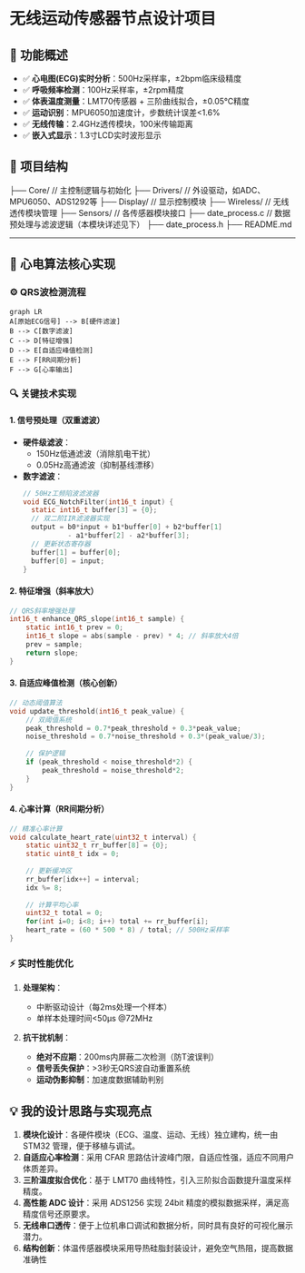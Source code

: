 # 无线运动传感器节点设计项目

## 🎯 功能概述


- ✅ **心电图(ECG)实时分析**：500Hz采样率，±2bpm临床级精度
- ✅ **呼吸频率检测**：100Hz采样率，±2rpm精度
- ✅ **体表温度测量**：LMT70传感器 + 三阶曲线拟合，±0.05℃精度
- ✅ **运动识别**：MPU6050加速度计，步数统计误差<1.6%
- ✅ **无线传输**：2.4GHz透传模块，100米传输距离
- ✅ **嵌入式显示**：1.3寸LCD实时波形显示


## 📂 项目结构

├── Core/                   // 主控制逻辑与初始化
├── Drivers/                // 外设驱动，如ADC、MPU6050、ADS1292等
├── Display/                // 显示控制模块
├── Wireless/               // 无线透传模块管理
├── Sensors/                // 各传感器模块接口
├── date\_process.c          // 数据预处理与滤波逻辑（本模块详述见下）
├── date\_process.h
├── README.md

---

## 🧠 心电算法核心实现

### ⚙️ QRS波检测流程
```mermaid
graph LR
A[原始ECG信号] --> B[硬件滤波]
B --> C[数字滤波]
C --> D[特征增强]
D --> E[自适应峰值检测]
E --> F[RR间期分析]
F --> G[心率输出]
```

### 🔍 关键技术实现

#### 1. 信号预处理（双重滤波）

- **硬件级滤波**：
  - 150Hz低通滤波（消除肌电干扰）
  - 0.05Hz高通滤波（抑制基线漂移）
- **数字滤波**：
  ```c
  // 50Hz工频陷波滤波器
  void ECG_NotchFilter(int16_t input) {
    static int16_t buffer[3] = {0};
    // 双二阶IIR滤波器实现
    output = b0*input + b1*buffer[0] + b2*buffer[1] 
             - a1*buffer[2] - a2*buffer[3];
    // 更新状态寄存器
    buffer[1] = buffer[0];
    buffer[0] = input;
  }
  ```

#### 2. 特征增强（斜率放大）

```c
// QRS斜率增强处理
int16_t enhance_QRS_slope(int16_t sample) {
    static int16_t prev = 0;
    int16_t slope = abs(sample - prev) * 4; // 斜率放大4倍
    prev = sample;
    return slope;
}
```

#### 3. 自适应峰值检测（核心创新）

```c
// 动态阈值算法
void update_threshold(int16_t peak_value) {
    // 双阈值系统
    peak_threshold = 0.7*peak_threshold + 0.3*peak_value;
    noise_threshold = 0.7*noise_threshold + 0.3*(peak_value/3);
    
    // 保护逻辑
    if (peak_threshold < noise_threshold*2) {
        peak_threshold = noise_threshold*2;
    }
}
```

#### 4. 心率计算（RR间期分析）

```c
// 精准心率计算
void calculate_heart_rate(uint32_t interval) {
    static uint32_t rr_buffer[8] = {0};
    static uint8_t idx = 0;
    
    // 更新缓冲区
    rr_buffer[idx++] = interval;
    idx %= 8;
    
    // 计算平均心率
    uint32_t total = 0;
    for(int i=0; i<8; i++) total += rr_buffer[i];
    heart_rate = (60 * 500 * 8) / total; // 500Hz采样率
}
```

### ⚡ 实时性能优化

1. **处理架构**：
   
   - 中断驱动设计（每2ms处理一个样本）
   - 单样本处理时间<50μs @72MHz
2. **抗干扰机制**：
   
   - **绝对不应期**：200ms内屏蔽二次检测（防T波误判）
   - **信号丢失保护**：>3秒无QRS波自动重置系统
   - **运动伪影抑制**：加速度数据辅助判别
     

## 💡 我的设计思路与实现亮点

1. ​**模块化设计**​：各硬件模块（ECG、温度、运动、无线）独立建构，统一由 STM32 管理，便于移植与调试。
2. ​**自适应心率检测**​：采用 CFAR 思路估计波峰门限，自适应性强，适应不同用户体质差异。
3. ​**三阶温度拟合优化**​：基于 LMT70 曲线特性，引入三阶拟合函数提升温度采样精度。
4. ​**高性能 ADC 设计**​：采用 ADS1256 实现 24bit 精度的模拟数据采样，满足高精度信号还原要求。
5. ​**无线串口透传​**​：便于上位机串口调试和数据分析，同时具有良好的可视化展示潜力。
6. ​**结构创新**​：体温传感器模块采用导热硅脂封装设计，避免空气热阻，提高数据准确性

